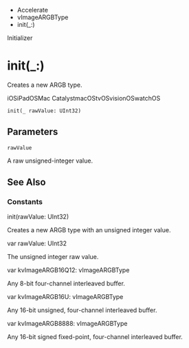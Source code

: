 

- Accelerate
- vImageARGBType
-  init(\_:) 

Initializer

# init(\_:)

Creates a new ARGB type.

iOSiPadOSMac CatalystmacOStvOSvisionOSwatchOS

``` source
init(_ rawValue: UInt32)
```

## Parameters 

`rawValue`  

A raw unsigned-integer value.

## See Also

### Constants

init(rawValue: UInt32)

Creates a new ARGB type with an unsigned integer value.

var rawValue: UInt32

The unsigned integer raw value.

var kvImageARGB16Q12: vImageARGBType

Any 8-bit four-channel interleaved buffer.

var kvImageARGB16U: vImageARGBType

Any 16-bit unsigned, four-channel interleaved buffer.

var kvImageARGB8888: vImageARGBType

Any 16-bit signed fixed-point, four-channel interleaved buffer.


